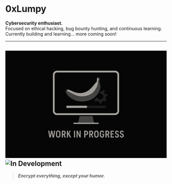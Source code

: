 # 0xLumpy

**Cybersecurity enthusiast.**  
Focused on ethical hacking, bug bounty hunting, and continuous learning.  
Currently building and learning... more coming soon!

---
![Work In Progress](/assets/work_in_progress.PNG)
![In Development](https://img.shields.io/badge/Status-Under%20Construction-orange)
---
> **_Encrypt everything, except your humor._**
<!--
**0xLumpy/0xLumpy** is a ✨ _special_ ✨ repository because its `README.md` (this file) appears on your GitHub profile.
<img src="/assets/work_in_progress.PNG" width="600px"> 
Here are some ideas to get you started:

- 🔭 I’m currently working on ...
- 🌱 I’m currently learning ...
- 👯 I’m looking to collaborate on ...
- 🤔 I’m looking for help with ...
- 💬 Ask me about ...
- 📫 How to reach me: ...
- 😄 Pronouns: ...
- ⚡ Fun fact: ...
-->
